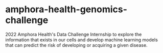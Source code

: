 # amphora-health-genomics-challenge
2022 Amphora Health's Data Challenge Internship to explore the information that exists in our cells and develop machine learning models that can predict the risk of developing or acquiring a given disease.
